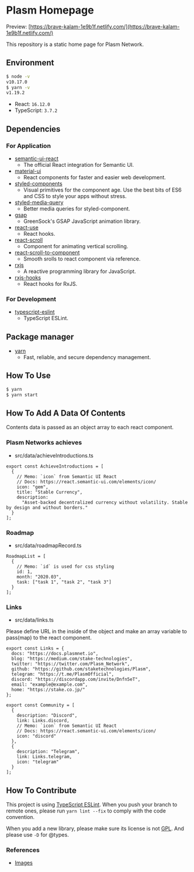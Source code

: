 # Plasm Homepage

Preview: [https://brave-kalam-1e9b1f.netlify.com/](https://brave-kalam-1e9b1f.netlify.com/)

This repository is a static home page for Plasm Network.

## Environment

```bash
$ node -v
v10.17.0
$ yarn -v
v1.19.2
```

- React: `16.12.0`
- TypeScript: `3.7.2`

## Dependencies

### For Application

- [semantic-ui-react](https://react.semantic-ui.com/)
  - The official React integration for Semantic UI.
- [material-ui](https://github.com/mui-org/material-ui)
  - React components for faster and easier web development.
- [styled-components](https://www.styled-components.com/)
  - Visual primitives for the component age. Use the best bits of ES6 and CSS to style your apps without stress.
- [styled-media-query](https://github.com/morajabi/styled-media-query)
  - Better media queries for styled-component.
- [gsap](https://github.com/greensock/GSAP)
  - GreenSock's GSAP JavaScript animation library.
- [react-use](https://github.com/streamich/react-use)
  - React hooks.
- [react-scroll](https://github.com/fisshy/react-scroll)
  - Component for animating vertical scrolling.
- [react-scroll-to-component](https://github.com/flyingant/react-scroll-to-component)
  - Smooth srolls to react component via reference.
- [rxjs](https://github.com/ReactiveX/rxjs)
  - A reactive programming library for JavaScript.
- [rxjs-hooks](https://github.com/LeetCode-OpenSource/rxjs-hooks)
  - React hooks for RxJS.

### For Development

- [typescript-eslint](https://github.com/typescript-eslint/typescript-eslint)
  - TypeScript ESLint.

## Package manager

- [yarn](https://yarnpkg.com/)
  - Fast, reliable, and secure dependency management.

## How To Use

```bash
$ yarn
$ yarn start
```

## How To Add A Data Of Contents

Contents data is passed as an object array to each react component.

### Plasm Networks achieves

- src/data/achieveIntroductions.ts

```
export const AchieveIntroductions = [
  {
    // Memo: `icon` from Semantic UI React
    // Docs: https://react.semantic-ui.com/elements/icon/
    icon: "gem",
    title: "Stable Currency",
    description:
      "Asset-backed decentralized currency without volatility. Stable by design and without borders."
  }
];
```

### Roadmap

- src/data/roadmapRecord.ts

```
RoadmapList = [
  {
    // Memo: `id` is used for css styling
    id: 1,
    month: "2020.03",
    task: ["task 1", "task 2", "task 3"]
  }
];
```

### Links

- src/data/links.ts
  
Please define URL in the inside of the object and make an array variable to pass(map) to the react component.

```
export const Links = {
  docs: "https://docs.plasmnet.io",
  blog: "https://medium.com/stake-technologies",
  twitter: "https://twitter.com/Plasm_Network",
  github: "https://github.com/staketechnologies/Plasm",
  telegram: "https://t.me/PlasmOfficial",
  discord: "https://discordapp.com/invite/Dnfn5eT",
  email: "example@example.com",
  home: "https://stake.co.jp/"
};

export const Community = [
  {
    description: "Discord",
    link: Links.discord,
    // Memo: `icon` from Semantic UI React
    // Docs: https://react.semantic-ui.com/elements/icon/
    icon: "discord"
  },
  {
    description: "Telegram",
    link: Links.telegram,
    icon: "telegram"
  }
];
```


## How To Contribute

This project is using [TypeScript ESLint](https://github.com/typescript-eslint/typescript-eslint). When you push your branch to remote ones, please run `yarn lint --fix` to comply with the code convention.

When you add a new library, please make sure its license is not [GPL](https://en.wikipedia.org/wiki/GNU_General_Public_License). And please use `-D` for @types.

### References

- [Images](https://www.notion.so/staketechnologies/Homepage-094b8a97eb564cfbac10c584b17dca67)
